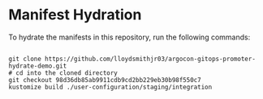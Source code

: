 
# Manifest Hydration

To hydrate the manifests in this repository, run the following commands:

```shell

git clone https://github.com/lloydsmithjr03/argocon-gitops-promoter-hydrate-demo.git
# cd into the cloned directory
git checkout 98d36db85ab9911cdb9cd2bb229eb30b98f550c7
kustomize build ./user-configuration/staging/integration
```